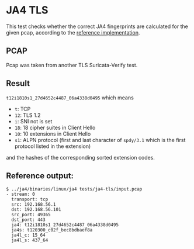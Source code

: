 # JA4 TLS

This test checks whether the correct JA4 fingerprints are calculated for the
given pcap, according to the [reference implementation](https://github.com/FoxIO-LLC/ja4).

## PCAP

Pcap was taken from another TLS Suricata-Verify test.

## Result

`t12i1810s1_27d4652c4487_06a4338d0495` which means

* `t`: TCP
* `12`: TLS 1.2
* `i`: SNI not is set
* `18`: 18 cipher suites in Client Hello
* `10`: 10 extensions in Client Hello
* `s1`: ALPN protocol (first and last character of `spdy/3.1` which is the first protocol listed in the extension)

and the hashes of the corresponding sorted extension codes.


## Reference output:

```
$ ../ja4/binaries/linux/ja4 tests/ja4-tls/input.pcap
- stream: 0
  transport: tcp
  src: 192.168.56.1
  dst: 192.168.56.101
  src_port: 49365
  dst_port: 443
  ja4: t12i1810s1_27d4652c4487_06a4338d0495
  ja4s: t120300_c02f_bec8bdbaef8a
  ja4l_c: 15_64
  ja4l_s: 437_64
```
